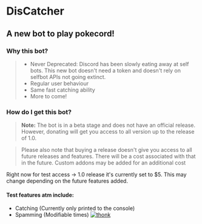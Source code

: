 # DisCatcher

## A new bot to play pokecord!

### Why this bot?

> - Never Deprecated: Discord has been slowly eating away at self bots. This new bot doesn't need a token and doesn't rely on selfbot APIs not going extinct.
> - Regular user behaviour
> - Same fast catching ability
> - More to come!


### How do I get this bot?

> **Note:** The bot is in a beta stage and does not have an official release. However, donating will get you access to all version
up to the release of 1.0.
 
> Please also note that buying a release doesn't give you access to all future releases and features. There will be a cost associated with
that in the future.
> Custom addons may be added for an additional cost

Right now for test access -> 1.0 release it's currently set to $5. This may change depending on the future features added.
#### Test features atm include:
- Catching (Currently only printed to the console)
- Spamming (Modifiable times)
[![thonk](https://www.paypalobjects.com/en_US/i/btn/btn_donate_SM.gif)](https://www.paypal.com/cgi-bin/webscr?cmd=_s-xclick&hosted_button_id=DG6KBZ3DFBUTL&source=url)
